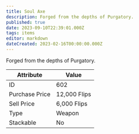 ```yaml
---
title: Soul Axe
description: Forged from the depths of Purgatory.
published: true
date: 2023-09-10T22:39:01.000Z
tags: items
editor: markdown
dateCreated: 2023-02-16T00:00:00.000Z
---
```


Forged from the depths of Purgatory.

|Attribute|Value|
|-|-|
|ID|602|
|Purchase Price|12,000 Flips|
|Sell Price|6,000 Flips|
|Type|Weapon|
|Stackable|No|

